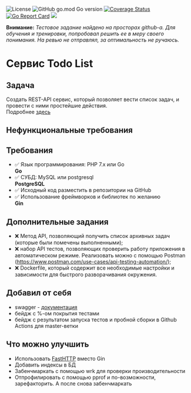 ![License](https://img.shields.io/github/license/p12s/ispring-todo-list-api)
![GitHub go.mod Go version](https://img.shields.io/github/go-mod/go-version/p12s/ispring-todo-list-api?style=plastic)
[![Coverage Status](https://codecov.io/gh/p12s/ispring-todo-list-api/branch/master/graph/badge.svg?token=4P04TA403S)](https://codecov.io/gh/p12s/ispring-todo-list-api)
[![Go Report Card](https://goreportcard.com/badge/github.com/p12s/ispring-todo-list-api)](https://goreportcard.com/report/github.com/p12s/ispring-todo-list-api)
<img src="https://github.com/p12s/ispring-todo-list-api/workflows/lint-build/badge.svg?branch=master">

**Внимание:** *Тестовое задание найдено на просторах github-а. Для обучения и тренировки, попробовал решить ее в меру своего понимания. На ревью не отправлял, за оптимальность не ручаюсь.*

# Сервис Todo List

## Задача
Создать REST-API сервис, который позволяет вести список задач, и провести с ними простейшие действия.     
Подробнее [здесь](task.md)

## Нефункциональные требования
## Требования
- ✅ Язык программирования: PHP 7.x или Go   
  **Go**
- ✅ СУБД: MySQL или postgresql  
  **PostgreSQL**
- ✅ Исходный код разместить в репозитории на GitHub
- ✅ Использование фреймворков и библиотек по желанию  
  **Gin**

## Дополнительные задания
- ❌ Метод API, позволяющий получить список архивных задач (которые были помечены выполненными);
- ❌ набор API тестов, позволяющих проверить работу приложения в автоматическом режиме. Реализовать можно с помощью Postman (https://www.postman.com/use-cases/api-testing-automation/);
- ❌ Dockerfile, который содержит все необходимые настройки и зависимости для быстрого разворачивания окружения.

## Добавил от себя  
- swagger - [документация](http://localhost:80/swagger/index.html)  
- бейдж с %-ом покрытия тестами
- бейдж с результатом запуска тестов и пробной сборки в Github Actions для master-ветки


## Что можно улучшить  
- Использовать [FastHTTP](https://github.com/valyala/fasthttp) вместо Gin  
- Добавить индексы в БД
- Забенчмаркать с помощью wrk для проверки производительности
- Отпрофилировать с помощью pprof и по-возможности, зарефакторить. А после снова забенчмаркать  
